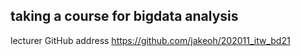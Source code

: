 ## taking a course for bigdata analysis
lecturer GitHub address
https://github.com/jakeoh/202011_itw_bd21
